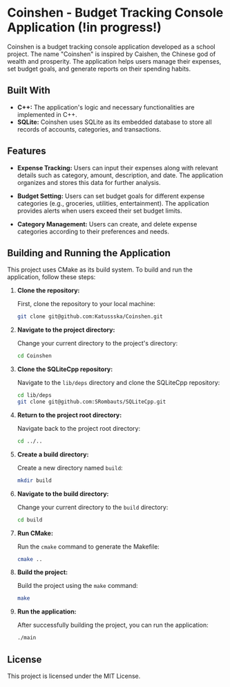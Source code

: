 # Coinshen - Budget Tracking Console Application (!in progress!)

Coinshen is a budget tracking console application developed as a school project. The name "Coinshen" is inspired by
Caishen, the Chinese god of wealth and prosperity. The application helps users manage their expenses, set budget goals,
and generate reports on their spending habits.

## Built With

- **C++:** The application's logic and necessary functionalities are implemented in C++.
- **SQLite:** Coinshen uses SQLite as its embedded database to store all records of accounts, categories, and
  transactions.

## Features

- **Expense Tracking:** Users can input their expenses along with relevant details such as category, amount,
  description, and date. The application organizes and stores this data for further analysis.

- **Budget Setting:** Users can set budget goals for different expense categories (e.g., groceries, utilities,
  entertainment). The application provides alerts when users exceed their set budget limits.

- **Category Management:** Users can create, and delete expense categories according to their preferences and
  needs.

## Building and Running the Application

This project uses CMake as its build system. To build and run the application, follow these steps:

1. **Clone the repository:**

   First, clone the repository to your local machine:

    ```bash
    git clone git@github.com:Katussska/Coinshen.git
    ```

2. **Navigate to the project directory:**

   Change your current directory to the project's directory:

    ```bash
    cd Coinshen
    ```

3. **Clone the SQLiteCpp repository:**

   Navigate to the `lib/deps` directory and clone the SQLiteCpp repository:

    ```bash
    cd lib/deps
    git clone git@github.com:SRombauts/SQLiteCpp.git
    ```

4. **Return to the project root directory:**

   Navigate back to the project root directory:

    ```bash
    cd ../..
    ```

5. **Create a build directory:**

   Create a new directory named `build`:

    ```bash
    mkdir build
    ```

6. **Navigate to the build directory:**

   Change your current directory to the `build` directory:

    ```bash
   cd build
    ```

7. **Run CMake:**

   Run the `cmake` command to generate the Makefile:

    ```bash
    cmake ..
    ```

8. **Build the project:**

   Build the project using the `make` command:

    ```bash
    make
    ```

9. **Run the application:**

   After successfully building the project, you can run the application:

    ```bash
    ./main
    ```

## License

This project is licensed under the MIT License.